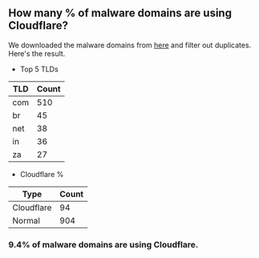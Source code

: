 ## How many % of malware domains are using Cloudflare?


We downloaded the malware domains from [here](https://urlhaus.abuse.ch) and filter out duplicates.
Here's the result.


[//]: # (start replacement)


- Top 5 TLDs

| TLD | Count |
| --- | --- |
| com | 510 |
| br | 45 |
| net | 38 |
| in | 36 |
| za | 27 |


- Cloudflare %

| Type | Count |
| --- | --- |
| Cloudflare | 94 |
| Normal | 904 |


### 9.4% of malware domains are using Cloudflare.